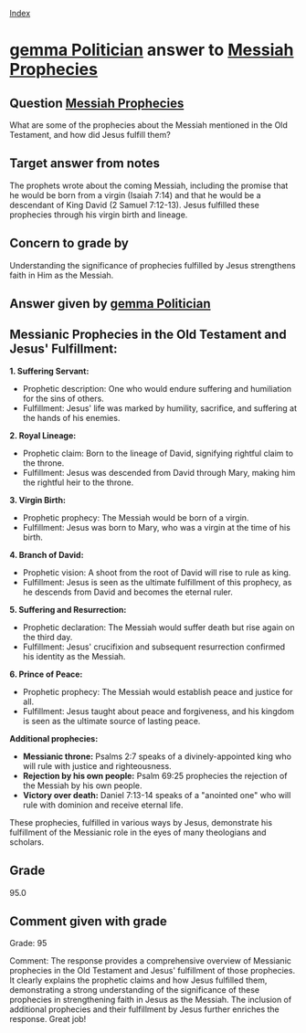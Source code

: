 
[Index](../../index.md)
# [gemma Politician](../../answering_models/gemma_Politician.md) answer to [Messiah Prophecies](../../questions/Messiah_Prophecies.md)

## Question [Messiah Prophecies](../../questions/Messiah_Prophecies.md)
What are some of the prophecies about the Messiah mentioned in the Old Testament, and how did Jesus fulfill them?

## Target answer from notes
The prophets wrote about the coming Messiah, including the promise that he would be born from a virgin (Isaiah 7:14) and that he would be a descendant of King David (2 Samuel 7:12-13). Jesus fulfilled these prophecies through his virgin birth and lineage.

## Concern to grade by
Understanding the significance of prophecies fulfilled by Jesus strengthens faith in Him as the Messiah.

## Answer given by [gemma Politician](../../answering_models/gemma_Politician.md)
## Messianic Prophecies in the Old Testament and Jesus' Fulfillment:

**1. Suffering Servant:**

* Prophetic description: One who would endure suffering and humiliation for the sins of others.
* Fulfillment: Jesus' life was marked by humility, sacrifice, and suffering at the hands of his enemies.

**2. Royal Lineage:**

* Prophetic claim: Born to the lineage of David, signifying rightful claim to the throne.
* Fulfillment: Jesus was descended from David through Mary, making him the rightful heir to the throne.

**3. Virgin Birth:**

* Prophetic prophecy: The Messiah would be born of a virgin.
* Fulfillment: Jesus was born to Mary, who was a virgin at the time of his birth.

**4. Branch of David:**

* Prophetic vision: A shoot from the root of David will rise to rule as king.
* Fulfillment: Jesus is seen as the ultimate fulfillment of this prophecy, as he descends from David and becomes the eternal ruler.

**5. Suffering and Resurrection:**

* Prophetic declaration: The Messiah would suffer death but rise again on the third day.
* Fulfillment: Jesus' crucifixion and subsequent resurrection confirmed his identity as the Messiah.

**6. Prince of Peace:**

* Prophetic prophecy: The Messiah would establish peace and justice for all.
* Fulfillment: Jesus taught about peace and forgiveness, and his kingdom is seen as the ultimate source of lasting peace.

**Additional prophecies:**

* **Messianic throne:** Psalms 2:7 speaks of a divinely-appointed king who will rule with justice and righteousness. 
* **Rejection by his own people:** Psalm 69:25 prophecies the rejection of the Messiah by his own people.
* **Victory over death:** Daniel 7:13-14 speaks of a "anointed one" who will rule with dominion and receive eternal life.

These prophecies, fulfilled in various ways by Jesus, demonstrate his fulfillment of the Messianic role in the eyes of many theologians and scholars.

## Grade
95.0

## Comment given with grade
Grade: 95

Comment: The response provides a comprehensive overview of Messianic prophecies in the Old Testament and Jesus' fulfillment of those prophecies. It clearly explains the prophetic claims and how Jesus fulfilled them, demonstrating a strong understanding of the significance of these prophecies in strengthening faith in Jesus as the Messiah. The inclusion of additional prophecies and their fulfillment by Jesus further enriches the response. Great job!

